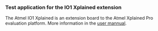 ### Test application for the IO1 Xplained extension

The Atmel IO1 Xplained is an extension board to the Atmel Xplained Pro
evaluation platform.
More information in the [user mannual](http://www.atmel.com/images/atmel-42078-io1-xplained-pro_user-guide.pdf).
